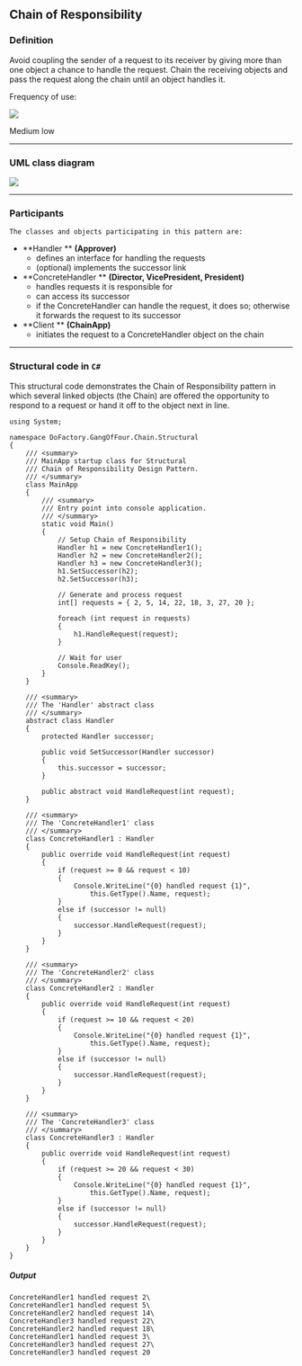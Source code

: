 ## Chain of Responsibility

### Definition

Avoid coupling the sender of a request to its receiver by giving more than one object a chance to handle the request. Chain the receiving objects and pass the request along the chain until an object handles it.

Frequency of use:

![](https://www.dofactory.com/images/patterns/use_medium_low.jpg)

Medium low

* * *

### UML class diagram

![](https://www.dofactory.com/images/diagrams/net/chain.gif)

* * *

### Participants

    The classes and objects participating in this pattern are:

-   **Handler **  **(Approver)**
    -   defines an interface for handling the requests
    -   (optional) implements the successor link
-   **ConcreteHandler **  **(Director, VicePresident, President)**
    -   handles requests it is responsible for
    -   can access its successor
    -   if the ConcreteHandler can handle the request, it does so; otherwise it forwards the request to its successor
-   **Client **  **(ChainApp)**
    -   initiates the request to a ConcreteHandler object on the chain

* * *

### Structural code in `C#`

This structural code demonstrates the Chain of Responsibility pattern in which several linked objects (the Chain) are offered the opportunity to respond to a request or hand it off to the object next in line.

    using System;

    namespace DoFactory.GangOfFour.Chain.Structural
    {
        /// <summary>
        /// MainApp startup class for Structural
        /// Chain of Responsibility Design Pattern.
        /// </summary>
        class MainApp
        {
            /// <summary>
            /// Entry point into console application.
            /// </summary>
            static void Main()
            {
                // Setup Chain of Responsibility
                Handler h1 = new ConcreteHandler1();
                Handler h2 = new ConcreteHandler2();
                Handler h3 = new ConcreteHandler3();
                h1.SetSuccessor(h2);
                h2.SetSuccessor(h3);

                // Generate and process request
                int[] requests = { 2, 5, 14, 22, 18, 3, 27, 20 };

                foreach (int request in requests)
                {
                    h1.HandleRequest(request);
                }

                // Wait for user
                Console.ReadKey();
            }
        }

        /// <summary>
        /// The 'Handler' abstract class
        /// </summary>
        abstract class Handler
        {
            protected Handler successor;

            public void SetSuccessor(Handler successor)
            {
                this.successor = successor;
            }

            public abstract void HandleRequest(int request);
        }

        /// <summary>
        /// The 'ConcreteHandler1' class
        /// </summary>
        class ConcreteHandler1 : Handler
        {
            public override void HandleRequest(int request)
            {
                if (request >= 0 && request < 10)
                {
                    Console.WriteLine("{0} handled request {1}",
                        this.GetType().Name, request);
                }
                else if (successor != null)
                {
                    successor.HandleRequest(request);
                }
            }
        }

        /// <summary>
        /// The 'ConcreteHandler2' class
        /// </summary>
        class ConcreteHandler2 : Handler
        {
            public override void HandleRequest(int request)
            {
                if (request >= 10 && request < 20)
                {
                    Console.WriteLine("{0} handled request {1}",
                        this.GetType().Name, request);
                }
                else if (successor != null)
                {
                    successor.HandleRequest(request);
                }
            }
        }

        /// <summary>
        /// The 'ConcreteHandler3' class
        /// </summary>
        class ConcreteHandler3 : Handler
        {
            public override void HandleRequest(int request)
            {
                if (request >= 20 && request < 30)
                {
                    Console.WriteLine("{0} handled request {1}",
                        this.GetType().Name, request);
                }
                else if (successor != null)
                {
                    successor.HandleRequest(request);
                }
            }
        }
    }

##### Output

    ConcreteHandler1 handled request 2\
    ConcreteHandler1 handled request 5\
    ConcreteHandler2 handled request 14\
    ConcreteHandler3 handled request 22\
    ConcreteHandler2 handled request 18\
    ConcreteHandler1 handled request 3\
    ConcreteHandler3 handled request 27\
    ConcreteHandler3 handled request 20
